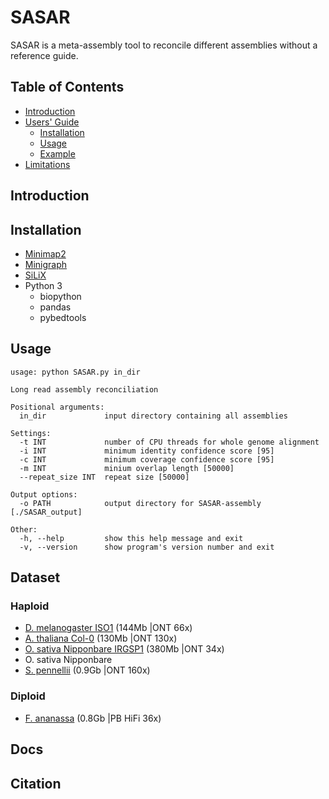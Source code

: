 # SASAR 

SASAR is a meta-assembly tool to reconcile different assemblies without a reference guide. 

## Table of Contents

- [Introduction](#intro)
- [Users' Guide](#uguide)
  - [Installation](#install)
  - [Usage](#Usage)
  - [Example](#example)
- [Limitations](#limit)

## <a name="intro"></a>Introduction

## <a name="install"></a>Installation

- [Minimap2](https://github.com/lh3/minimap2)
- [Minigraph](https://github.com/lh3/minigraph)
- [SiLiX](http://lbbe.univ-lyon1.fr/-SiLiX-?lang=en)
- Python 3 
    - biopython
    - pandas
    - pybedtools 

## <a name="Usage"></a>Usage
```
usage: python SASAR.py in_dir

Long read assembly reconciliation

Positional arguments:
  in_dir             input directory containing all assemblies

Settings:
  -t INT             number of CPU threads for whole genome alignment
  -i INT             minimum identity confidence score [95]
  -c INT             minimum coverage confidence score [95]
  -m INT             minium overlap length [50000]
  --repeat_size INT  repeat size [50000]

Output options:
  -o PATH            output directory for SASAR-assembly [./SASAR_output]

Other:
  -h, --help         show this help message and exit
  -v, --version      show program's version number and exit
```
## Dataset 
### Haploid
- [D. melanogaster ISO1](https://www.ncbi.nlm.nih.gov/sra/SRX3676783) (144Mb |ONT 66x)
- [A. thaliana Col-0](https://www.ebi.ac.uk/ena/browser/view/PRJEB34954) (130Mb |ONT 130x)
- [O. sativa Nipponbare IRGSP1](https://www.ebi.ac.uk/ena/browser/view/PRJEB34954) (380Mb |ONT 34x)
- O. sativa Nipponbare
- [S. pennellii](https://plabipd.de/portal/solanum-pennellii) (0.9Gb |ONT 160x)

### Diploid
- [F. ananassa](https://www.ncbi.nlm.nih.gov/sra/?term=SRR11606867) (0.8Gb	|PB HiFi 36x)

## Docs
## Citation
